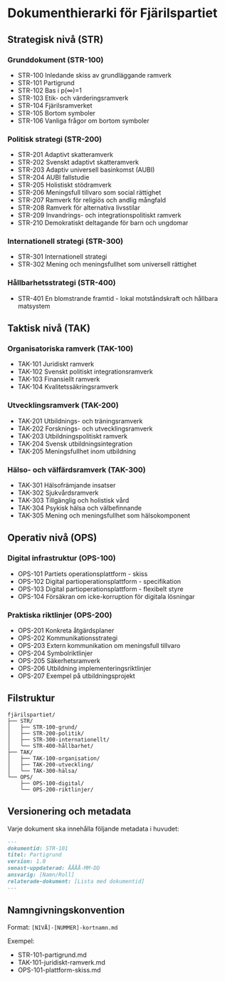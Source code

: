 # Dokumenthierarki för Fjärilspartiet

## Strategisk nivå (STR)

### Grunddokument (STR-100)
- STR-100 Inledande skiss av grundläggande ramverk
- STR-101 Partigrund
- STR-102 Bas i p(∞)=1
- STR-103 Etik- och värderingsramverk
- STR-104 Fjärilsramverket
- STR-105 Bortom symboler
- STR-106 Vanliga frågor om bortom symboler

### Politisk strategi (STR-200)
- STR-201 Adaptivt skatteramverk
- STR-202 Svenskt adaptivt skatteramverk
- STR-203 Adaptiv universell basinkomst (AUBI)
- STR-204 AUBI fallstudie
- STR-205 Holistiskt stödramverk
- STR-206 Meningsfull tillvaro som social rättighet
- STR-207 Ramverk för religiös och andlig mångfald
- STR-208 Ramverk för alternativa livsstilar
- STR-209 Invandrings- och integrationspolitiskt ramverk
- STR-210 Demokratiskt deltagande för barn och ungdomar

### Internationell strategi (STR-300)
- STR-301 Internationell strategi
- STR-302 Mening och meningsfullhet som universell rättighet

### Hållbarhetsstrategi (STR-400)
- STR-401 En blomstrande framtid - lokal motståndskraft och hållbara matsystem

## Taktisk nivå (TAK)

### Organisatoriska ramverk (TAK-100)
- TAK-101 Juridiskt ramverk
- TAK-102 Svenskt politiskt integrationsramverk
- TAK-103 Finansiellt ramverk
- TAK-104 Kvalitetssäkringsramverk

### Utvecklingsramverk (TAK-200)
- TAK-201 Utbildnings- och träningsramverk
- TAK-202 Forsknings- och utvecklingsramverk
- TAK-203 Utbildningspolitiskt ramverk
- TAK-204 Svensk utbildningsintegration
- TAK-205 Meningsfullhet inom utbildning

### Hälso- och välfärdsramverk (TAK-300)
- TAK-301 Hälsofrämjande insatser
- TAK-302 Sjukvårdsramverk
- TAK-303 Tillgänglig och holistisk vård
- TAK-304 Psykisk hälsa och välbefinnande
- TAK-305 Mening och meningsfullhet som hälsokomponent

## Operativ nivå (OPS)

### Digital infrastruktur (OPS-100)
- OPS-101 Partiets operationsplattform - skiss
- OPS-102 Digital partioperationsplattform - specifikation
- OPS-103 Digital partioperationsplattform - flexibelt styre
- OPS-104 Försäkran om icke-korruption för digitala lösningar

### Praktiska riktlinjer (OPS-200)
- OPS-201 Konkreta åtgärdsplaner
- OPS-202 Kommunikationsstrategi
- OPS-203 Extern kommunikation om meningsfull tillvaro
- OPS-204 Symbolriktlinjer
- OPS-205 Säkerhetsramverk
- OPS-206 Utbildning implementeringsriktlinjer
- OPS-207 Exempel på utbildningsprojekt

## Filstruktur

```
fjärilspartiet/
├── STR/
│   ├── STR-100-grund/
│   ├── STR-200-politik/
│   ├── STR-300-internationellt/
│   └── STR-400-hållbarhet/
├── TAK/
│   ├── TAK-100-organisation/
│   ├── TAK-200-utveckling/
│   └── TAK-300-hälsa/
└── OPS/
    ├── OPS-100-digital/
    └── OPS-200-riktlinjer/
```

## Versionering och metadata

Varje dokument ska innehålla följande metadata i huvudet:
```markdown
---
dokumentid: STR-101
titel: Partigrund
version: 1.0
senast-uppdaterad: ÅÅÅÅ-MM-DD
ansvarig: [Namn/Roll]
relaterade-dokument: [Lista med dokumentid]
---
```

## Namngivningskonvention

Format: `[NIVÅ]-[NUMMER]-kortnamn.md`

Exempel:
- STR-101-partigrund.md
- TAK-101-juridiskt-ramverk.md
- OPS-101-plattform-skiss.md
